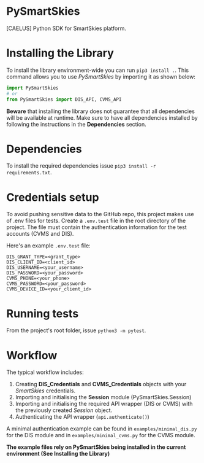 # PySmartSkies
[CAELUS] Python SDK for SmartSkies platform.  

# Installing the Library
To install the library environment-wide you can run `pip3 install .`.
This command allows you to use *PySmartSkies* by importing it as shown below:

```python
import PySmartSkies
# or
from PySmartSkies import DIS_API, CVMS_API
```

**Beware** that installing the library does not guarantee that all dependencies will be available at runtime.
Make sure to have all dependencies installed by following the instructions in the **Dependencies** section.

# Dependencies
To install the required dependencies issue `pip3 install -r requirements.txt`.

# Credentials setup
To avoid pushing sensitive data to the GitHub repo, this project makes use of .env files for tests.
Create a `.env.test` file in the root directory of the project.
The file must contain the authentication information for the test accounts (CVMS and DIS).

Here's an example `.env.test` file:

```
DIS_GRANT_TYPE=<grant_type>
DIS_CLIENT_ID=<client_id>
DIS_USERNAME=<your_username>
DIS_PASSWORD=<your_password>
CVMS_PHONE=<your_phone>
CVMS_PASSWORD=<your_password>
CVMS_DEVICE_ID=<your_client_id>
```

# Running tests
From the project's root folder, issue `python3 -m pytest`.

# Workflow

The typical workflow includes:
1. Creating **DIS_Credentials** and **CVMS_Credentials** objects with your *SmartSkies* credentials.
2. Importing and initialising the **Session** module (PySmartSkies.Session)
3. Importing and initialising the required API wrapper (DIS or CVMS) with the previously created *Session* object.
4. Authenticating the API wrapper (`api.authenticate()`)

A minimal authentication example can be found in `examples/minimal_dis.py` for the DIS module and in `examples/minimal_cvms.py` for the CVMS module.

**The example files rely on PySmartSkies being installed in the current environment (See Installing the Library)**